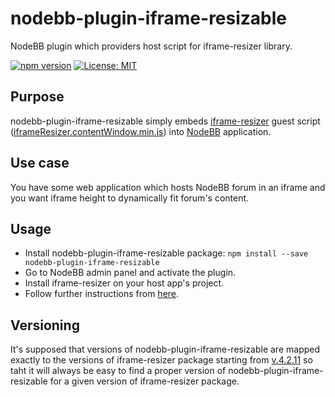 # nodebb-plugin-iframe-resizable
NodeBB plugin which providers host script for iframe-resizer library.

[![npm version](https://badge.fury.io/js/nodebb-plugin-iframe-resizable.svg)](https://badge.fury.io/js/nodebb-plugin-iframe-resizable)
[![License: MIT](https://img.shields.io/badge/License-MIT-green.svg)](https://github.com/aramwram/nodebb-plugin-iframe-resizable/blob/main/LICENSE)

## Purpose
nodebb-plugin-iframe-resizable simply embeds [iframe-resizer](https://www.npmjs.com/package/iframe-resizer) guest script ([iframeResizer.contentWindow.min.js](https://raw.githubusercontent.com/davidjbradshaw/iframe-resizer/v4.2.11/js/iframeResizer.contentWindow.min.js)) into [NodeBB](https://nodebb.org) application.

## Use case
You have some web application which hosts NodeBB forum in an iframe and you want iframe height to dynamically fit forum's content.

## Usage
- Install nodebb-plugin-iframe-resizable package:
`npm install --save nodebb-plugin-iframe-resizable`
- Go to NodeBB admin panel and activate the plugin.
- Install iframe-resizer on your host app's project.
- Follow further instructions from [here](https://www.npmjs.com/package/iframe-resizer#getting-started).

## Versioning
It's supposed that versions of nodebb-plugin-iframe-resizable are mapped exactly to the versions of iframe-resizer package starting from [v.4.2.11](https://www.npmjs.com/package/iframe-resizer/v/4.2.11) so taht it will always be easy to find a proper version of nodebb-plugin-iframe-resizable for a given version of iframe-resizer package.
